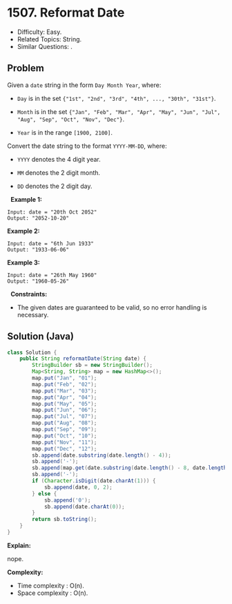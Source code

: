 # 1507. Reformat Date

- Difficulty: Easy.
- Related Topics: String.
- Similar Questions: .

## Problem

Given a ```date``` string in the form ```Day Month Year```, where:


	
- ```Day``` is in the set ```{"1st", "2nd", "3rd", "4th", ..., "30th", "31st"}```.
	
- ```Month``` is in the set ```{"Jan", "Feb", "Mar", "Apr", "May", "Jun", "Jul", "Aug", "Sep", "Oct", "Nov", "Dec"}```.
	
- ```Year``` is in the range ```[1900, 2100]```.


Convert the date string to the format ```YYYY-MM-DD```, where:


	
- ```YYYY``` denotes the 4 digit year.
	
- ```MM``` denotes the 2 digit month.
	
- ```DD``` denotes the 2 digit day.


 
**Example 1:**

```
Input: date = "20th Oct 2052"
Output: "2052-10-20"
```

**Example 2:**

```
Input: date = "6th Jun 1933"
Output: "1933-06-06"
```

**Example 3:**

```
Input: date = "26th May 1960"
Output: "1960-05-26"
```

 
**Constraints:**


	
- The given dates are guaranteed to be valid, so no error handling is necessary.



## Solution (Java)

```java
class Solution {
    public String reformatDate(String date) {
        StringBuilder sb = new StringBuilder();
        Map<String, String> map = new HashMap<>();
        map.put("Jan", "01");
        map.put("Feb", "02");
        map.put("Mar", "03");
        map.put("Apr", "04");
        map.put("May", "05");
        map.put("Jun", "06");
        map.put("Jul", "07");
        map.put("Aug", "08");
        map.put("Sep", "09");
        map.put("Oct", "10");
        map.put("Nov", "11");
        map.put("Dec", "12");
        sb.append(date.substring(date.length() - 4));
        sb.append('-');
        sb.append(map.get(date.substring(date.length() - 8, date.length() - 5)));
        sb.append('-');
        if (Character.isDigit(date.charAt(1))) {
            sb.append(date, 0, 2);
        } else {
            sb.append('0');
            sb.append(date.charAt(0));
        }
        return sb.toString();
    }
}
```

**Explain:**

nope.

**Complexity:**

* Time complexity : O(n).
* Space complexity : O(n).
